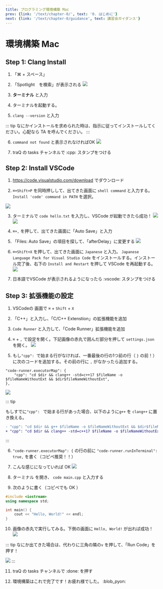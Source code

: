 ```yaml
---
title: プログラミング環境構築 Mac
prev: {link: '/text/chapter-0/', text: '0. はじめに'}
next: {link: '/text/chapter-0/guidance', text: 講習会ガイダンス'}
---
```


# 環境構築 Mac

## Step 1: Clang Install

1. 「⌘ + スペース」 
2. 「Spotlight　を検索」が表示される
![](https://md.trap.jp/uploads/upload_adc9c2a774516259a1da6fe5b39d8644.png)

3. **ターミナル** と入力
4. ターミナルを起動する。 
5. `clang --version` と入力

::: tip
なにかインストールを求められた時は、指示に従ってインストールしてください。心配なら TA を呼んでください。
:::

6. `command not found` と表示されなければOK
![](https://md.trap.jp/uploads/upload_3ba7721f3d474e631fa3d24018524aff.png)


7. traQ の tasks チャンネルで :cpp: スタンプをつける

## Step 2: Install VSCode

1. https://code.visualstudio.com/download でダウンロード

2. `⌘+Shift+P` を同時押しして、出てきた画面に `shell command` と入力する。 `Install 'code' command in PATH` を選択。

![](https://md.trap.jp/uploads/upload_2abb6541a6553eba592d6ebb50d48f42.png)

3. ターミナルで `code hello.txt` を入力し、VSCode が起動できたら成功！
![](https://md.trap.jp/uploads/upload_4fedaae551ed06599c053eab0df1961a.png)
![](https://md.trap.jp/uploads/upload_b0f12162818c84b840635422dcb0b2e5.png)

4. `⌘+,` を押して、出てきた画面に「Auto Save」と入力

5. 「Files: Auto Save」の項目を探して、「afterDelay」に変更する
![](https://md.trap.jp/uploads/upload_8a51ad57ec7b6d396cb610c9bbb17040.png)


6. `⌘+Shift+X` を押して、出てきた画面に `Japanese` と入力。 `Japanese Language Pack for Visual Studio Code` をインストールする。インストール完了後、右下の `Install and Restart` を押して VSCode を再起動する。
![](https://md.trap.jp/uploads/upload_6c5cfaf6aadcc679382c966d4bccb753.png)

5. 日本語でVSCode が表示されるようになったら :vscode: スタンプをつける

## Step 3: 拡張機能の設定

1. VSCodeの 画面で `⌘` + `Shift` + `X`

2. 「C++」と入力し、「C/C++ Extenstion」の拡張機能を追加

3. `Code Runner` と入力して、「Code Runner」拡張機能を追加

4. `⌘` + `,` で設定を開く。下記画像の赤丸で囲んだ部分を押して `settings.json` を開く。
![](https://md.trap.jp/uploads/upload_bbdd65cb92c5c57bb38f797676aaea8f.png)

5. もし`"cpp": `で始まる行がなければ、一番最後の行の1つ前の行（ `}` の前！）に次のコードを追加する。その前の行に `,` がなかったら追加する。

```
"code-runner.executorMap": {
    "cpp": "cd $dir && clang++ -std=c++17 $fileName -o $fileNameWithoutExt && $dir$fileNameWithoutExt",
},
```

![](https://md.trap.jp/uploads/upload_6123c7ce669910790a06b98cc664b827.png)

::: tip

もしすでに`"cpp": ` で始まる行があった場合、以下のように`g++` を `clang++` に置き換える。

```diff
- "cpp": "cd $dir && g++ $fileName -o $fileNameWithoutExt && $dir$fileNameWithoutExt",
+ "cpp": "cd $dir && clang++ -std=c++17 $fileName -o $fileNameWithoutExt && $dir$fileNameWithoutExt",
```

:::

6. `"code-runner.executorMap": {` の行の前に `"code-runner.runInTerminal": true,` を書く（コピペ推奨！！）

7. こんな感じになっていれば OK
![](https://md.trap.jp/uploads/upload_1444ef8d082128cc2723db31555f3960.png)

8. ターミナル を開き、 `code main.cpp` と入力する

9. 次のように書く（コピペでも OK ）

```cpp
#include <iostream>
using namespace std;

int main() {
    cout << "Hello, World!" << endl;
}
```

10. 画像の赤丸で実行してみる。下側の画面に `Hello, World!` が出れば成功！
![](https://md.trap.jp/uploads/upload_750a50362d2ae00ffcf2f4b041446ed9.png)

::: tip
なにか出てきた場合は、代わりに三角の隣の`v` を押して、「Run Code」を押す！

![](https://md.trap.jp/uploads/upload_2b042cfaa37207457e419a5380ccd466.png)
:::

11. traQ の tasks チャンネルで :done: を押す

12. 環境構築はこれで完了です！お疲れ様でした。 :blob_pyon: 
